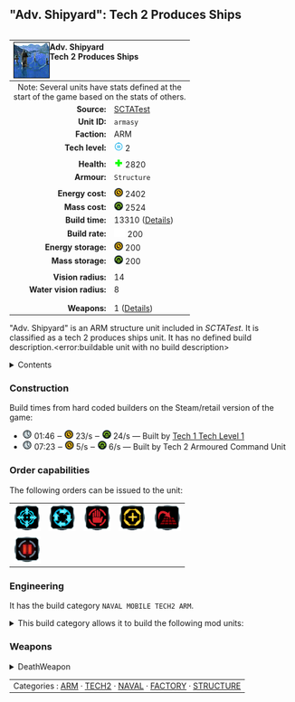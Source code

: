 "Adv. Shipyard": Tech 2 Produces Ships
----
<table align="right">
    <thead>
        <tr>
            <th align="left" colspan="2">
                <img align="left" title="Adv. Shipyard unit icon" src="icons/units/ARMASY_icon.png" />Adv. Shipyard<br />Tech 2 Produces Ships
            </th>
        </tr>
    </thead>
    <tbody>
        <tr><td align="center" colspan="2">Note: Several units have stats defined at the<br />start of the game based on the stats of others.</td></tr>
        <tr>
            <td align="right"><strong>Source:</strong></td>
            <td><a href="SCTATest">SCTATest</a></td>
        </tr>
        <tr>
            <td align="right"><strong>Unit ID:</strong></td>
            <td><code>armasy</code></td>
        </tr>
        <tr>
            <td align="right"><strong>Faction:</strong></td>
            <td>ARM</td>
        </tr>
        <tr>
            <td align="right"><strong>Tech level:</strong></td>
            <td><img src="icons/T2.png" title="Tech 2" /> 2</td>
        </tr>
        <tr><td align="center" colspan="2"></td></tr>
        <tr>
            <td align="right"><strong>Health:</strong></td>
            <td><img src="icons/health.png" title="Health" /> 2820</td>
        </tr>
        <tr>
            <td align="right"><strong>Armour:</strong></td>
            <td><code>Structure</code></td>
        </tr>
        <tr><td align="center" colspan="2"></td></tr>
        <tr>
            <td align="right"><strong>Energy cost:</strong></td>
            <td><img src="icons/energy.png" title="Energy" /> 2402</td>
        </tr>
        <tr>
            <td align="right"><strong>Mass cost:</strong></td>
            <td><img src="icons/mass.png" title="Mass" /> 2524</td>
        </tr>
        <tr>
            <td align="right"><strong>Build time:</strong></td>
            <td>13310 (<a href="#construction">Details</a>)</td>
        </tr>
        <tr>
            <td align="right"><strong>Build rate:</strong></td>
            <td><img src="icons/build.png" title="Build" /> 200</td>
        </tr>
        <tr>
            <td align="right"><strong>Energy storage:</strong></td>
            <td><img src="icons/energy.png" title="Energy" /> 200</td>
        </tr>
        <tr>
            <td align="right"><strong>Mass storage:</strong></td>
            <td><img src="icons/mass.png" title="Mass" /> 200</td>
        </tr>
        <tr><td align="center" colspan="2"></td></tr>
        <tr>
            <td align="right"><strong>Vision radius:</strong></td>
            <td>14</td>
        </tr>
        <tr>
            <td align="right"><strong>Water vision radius:</strong></td>
            <td>8</td>
        </tr>
        <tr><td align="center" colspan="2"></td></tr>
        <tr><td align="center" colspan="2"></td></tr>
        <tr>
            <td align="right"><strong>Weapons:</strong></td>
            <td>1 (<a href="#weapons">Details</a>)</td>
        </tr>
    </tbody>
</table>

"Adv. Shipyard" is an ARM structure unit included in *SCTATest*.
It is classified as a tech 2 produces ships unit. It has no defined build description.<error:buildable unit with no build description>

<details>
<summary>Contents</summary>

1. – <a href="#construction">Construction</a>
2. – <a href="#order-capabilities">Order capabilities</a>
3. – <a href="#engineering">Engineering</a>
4. – <a href="#weapons">Weapons</a>
</details>

### Construction
Build times from hard coded builders on the Steam/retail version of the game:
* <img src="icons/time.png" title="Time" /> 01:46 ‒ <img src="icons/energy.png" title="Energy" /> 23/s ‒ <img src="icons/mass.png" title="Mass" /> 24/s — Built by <a href="ARMCS">Tech 1 Tech Level 1</a>
* <img src="icons/time.png" title="Time" /> 07:23 ‒ <img src="icons/energy.png" title="Energy" /> 5/s ‒ <img src="icons/mass.png" title="Mass" /> 6/s — Built by Tech 2 Armoured Command Unit

### Order capabilities
The following orders can be issued to the unit:
<table>
<td><img float="left" src="icons/orders/move.png" title="Move" /></td>
<td><img float="left" src="icons/orders/patrol.png" title="Patrol" /></td>
<td><img float="left" src="icons/orders/stop.png" title="Stop" /></td>
<td><img float="left" src="icons/orders/guard.png" title="Assist" /></td>
<td><img float="left" src="icons/orders/stand-ground.png" title="Fire State" /></td>
<tr>
<td><img float="left" src="icons/orders/pause.png" title="Pause Construction
Pause/unpause current construction order" /></td>
</table>

### Engineering
It has the build category <code>NAVAL MOBILE TECH2 ARM</code>. 
<details>
<summary>This build category allows it to build the following mod units:

</summary>

<table>
    <tr>
        <td rowspan="2"><img src="icons/T2.png" title="T2" /></td>
        <td><a href="ARMACSUB"><img src="icons/units/ARMACSUB_icon.png" width="64px" /></a></td>
        <td><a href="ARMSUBK"><img src="icons/units/ARMSUBK_icon.png" width="64px" /></a></td>
        <td><a href="ARMMSHIP"><img src="icons/units/ARMMSHIP_icon.png" width="64px" /></a></td>
        <td><a href="ARMCRUS"><img src="icons/units/ARMCRUS_icon.png" width="64px" /></a></td>
        <td><a href="ARMAAS"><img src="icons/units/ARMAAS_icon.png" width="64px" /></a></td>
        <td><a href="ARMSJAM"><img src="icons/units/ARMSJAM_icon.png" width="64px" /></a></td>
        <td><a href="ARMSCRAM"><img src="icons/units/ARMSCRAM_icon.png" width="64px" /></a></td>
        <td><a href="ARMCARRY"><img src="icons/units/ARMCARRY_icon.png" width="64px" /></a></td>
    </tr>
    <tr>
        <td><a href="ARMBATS"><img src="icons/units/ARMBATS_icon.png" width="64px" /></a></td>
    </tr>
</table>

</details>


### Weapons
<details>
<summary>DeathWeapon</summary>
<p>
    <table>
        <tr>
            <td align="right"><strong>Damage:</strong></td>
            <td>200</td>
        </tr>
        <tr>
            <td align="right"><strong>Damage radius:</strong></td>
            <td>5</td>
        </tr>
        <tr>
            <td align="right"><strong>Damage type:</strong></td>
            <td><code>Normal</code></td>
        </tr>
        <tr>
            <td align="right"><strong>Flags:</strong></td>
            <td>Damage friendly</td>
        </tr>
    </table>
</p>
</details>


<table align=center>
<td>Categories : <a href="_categories.ARM">ARM</a> · <a href="_categories.TECH2">TECH2</a> · <a href="_categories.NAVAL">NAVAL</a> · <a href="_categories.FACTORY">FACTORY</a> · <a href="_categories.STRUCTURE">STRUCTURE</a>
